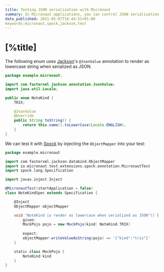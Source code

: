 ```yaml
---
title: Testing JSON serialization with Micronaut
summary: In Micronaut applications, you can control JSON serialization with Jackson annotations. Inject ObjectMapper into your tests to verify it.
date_published: 2021-05-07T16:44:51+01:00
keywords:micronaut,spock,jackson,test
---
```


# [%title]

The following enum uses [Jackson](https://github.com/FasterXML/jackson)'s `@JsonValue` annotation to render as lowercase string when serialized as JSON.

```java
package example.micronaut;

import com.fasterxml.jackson.annotation.JsonValue;
import java.util.Locale;

public enum NoteKind {
	TRIX;

	@JsonValue
	@Override
	public String toString() {
		return this.name().toLowerCase(Locale.ENGLISH);
	}
}
```

We can test it with [Spock](https://spockframework.org) by injecting the `ObjectMapper` into your test:

```groovy
package example.micronaut

import com.fasterxml.jackson.databind.ObjectMapper
import io.micronaut.test.extensions.spock.annotation.MicronautTest
import spock.lang.Specification

import javax.inject.Inject

@MicronautTest(startApplication = false)
class NoteKindSpec extends Specification {

	@Inject
	ObjectMapper objectMapper

	void "NoteKind is render as lowercase when serialized as JSON"() {
		given:
		MockPojo pojo = new MockPojo(kind: NoteKind.TRIX)
		
		expect:
		objectMapper.writeValueAsString(pojo) == '{"kind":"trix"}'
	}

	static class MockPojo {
		NoteKind kind
	}
}
```